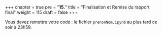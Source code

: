+++
chapter = true
pre = "<b>15.</b>"
title = "Finalisation et Remise du rapport final"
weight = 115
draft = false
+++

Vous devez remettre votre code : le fichier `prenomNom.ipynb` au plus tard ce soir à 23h59.